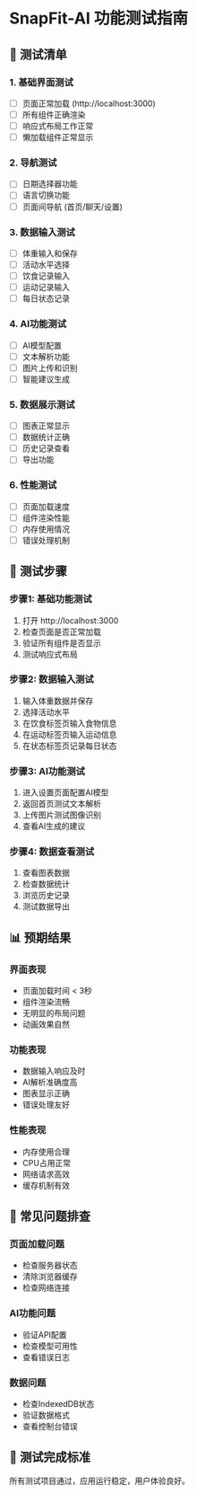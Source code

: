 # SnapFit-AI 功能测试指南

## 🧪 测试清单

### 1. 基础界面测试
- [ ] 页面正常加载 (http://localhost:3000)
- [ ] 所有组件正确渲染
- [ ] 响应式布局工作正常
- [ ] 懒加载组件正常显示

### 2. 导航测试
- [ ] 日期选择器功能
- [ ] 语言切换功能
- [ ] 页面间导航 (首页/聊天/设置)

### 3. 数据输入测试
- [ ] 体重输入和保存
- [ ] 活动水平选择
- [ ] 饮食记录输入
- [ ] 运动记录输入
- [ ] 每日状态记录

### 4. AI功能测试
- [ ] AI模型配置
- [ ] 文本解析功能
- [ ] 图片上传和识别
- [ ] 智能建议生成

### 5. 数据展示测试
- [ ] 图表正常显示
- [ ] 数据统计正确
- [ ] 历史记录查看
- [ ] 导出功能

### 6. 性能测试
- [ ] 页面加载速度
- [ ] 组件渲染性能
- [ ] 内存使用情况
- [ ] 错误处理机制

## 🎯 测试步骤

### 步骤1: 基础功能测试
1. 打开 http://localhost:3000
2. 检查页面是否正常加载
3. 验证所有组件是否显示
4. 测试响应式布局

### 步骤2: 数据输入测试
1. 输入体重数据并保存
2. 选择活动水平
3. 在饮食标签页输入食物信息
4. 在运动标签页输入运动信息
5. 在状态标签页记录每日状态

### 步骤3: AI功能测试
1. 进入设置页面配置AI模型
2. 返回首页测试文本解析
3. 上传图片测试图像识别
4. 查看AI生成的建议

### 步骤4: 数据查看测试
1. 查看图表数据
2. 检查数据统计
3. 浏览历史记录
4. 测试数据导出

## 📊 预期结果

### 界面表现
- 页面加载时间 < 3秒
- 组件渲染流畅
- 无明显的布局问题
- 动画效果自然

### 功能表现
- 数据输入响应及时
- AI解析准确度高
- 图表显示正确
- 错误处理友好

### 性能表现
- 内存使用合理
- CPU占用正常
- 网络请求高效
- 缓存机制有效

## 🐛 常见问题排查

### 页面加载问题
- 检查服务器状态
- 清除浏览器缓存
- 检查网络连接

### AI功能问题
- 验证API配置
- 检查模型可用性
- 查看错误日志

### 数据问题
- 检查IndexedDB状态
- 验证数据格式
- 查看控制台错误

## 🎉 测试完成标准

所有测试项目通过，应用运行稳定，用户体验良好。
